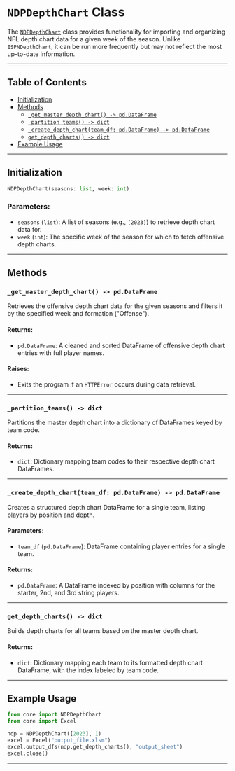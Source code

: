 # `NDPDepthChart` Class

The [`NDPDepthChart`](../core/ndpdepthchart.py) class provides functionality for importing and organizing NFL depth chart data for a given week of the season. Unlike `ESPNDepthChart`, it can be run more frequently but may not reflect the most up-to-date information.

---

## Table of Contents

- [Initialization](#initialization)
- [Methods](#methods)
  - [`_get_master_depth_chart() -> pd.DataFrame`](#_get_master_depth_chart---pddataframe)
  - [`_partition_teams() -> dict`](#_partition_teams---dict)
  - [`_create_depth_chart(team_df: pd.DataFrame) -> pd.DataFrame`](#_create_depth_chartteam_df-pddataframe---pddataframe)
  - [`get_depth_charts() -> dict`](#get_depth_charts---dict)
- [Example Usage](#example-usage)

---

## Initialization

```python
NDPDepthChart(seasons: list, week: int)
```

### Parameters:
- `seasons` (`list`): A list of seasons (e.g., `[2023]`) to retrieve depth chart data for.
- `week` (`int`): The specific week of the season for which to fetch offensive depth charts.

---

## Methods

### `_get_master_depth_chart() -> pd.DataFrame`

Retrieves the offensive depth chart data for the given seasons and filters it by the specified week and formation ("Offense").

#### Returns:
- `pd.DataFrame`: A cleaned and sorted DataFrame of offensive depth chart entries with full player names.

#### Raises:
- Exits the program if an `HTTPError` occurs during data retrieval.

---

### `_partition_teams() -> dict`

Partitions the master depth chart into a dictionary of DataFrames keyed by team code.

#### Returns:
- `dict`: Dictionary mapping team codes to their respective depth chart DataFrames.

---

### `_create_depth_chart(team_df: pd.DataFrame) -> pd.DataFrame`

Creates a structured depth chart DataFrame for a single team, listing players by position and depth.

#### Parameters:
- `team_df` (`pd.DataFrame`): DataFrame containing player entries for a single team.

#### Returns:
- `pd.DataFrame`: A DataFrame indexed by position with columns for the starter, 2nd, and 3rd string players.

---

### `get_depth_charts() -> dict`

Builds depth charts for all teams based on the master depth chart.

#### Returns:
- `dict`: Dictionary mapping each team to its formatted depth chart DataFrame, with the index labeled by team code.

---

## Example Usage

```python
from core import NDPDepthChart
from core import Excel

ndp = NDPDepthChart([2023], 1)
excel = Excel("output_file.xlsm")
excel.output_dfs(ndp.get_depth_charts(), "output_sheet")
excel.close()
```

---